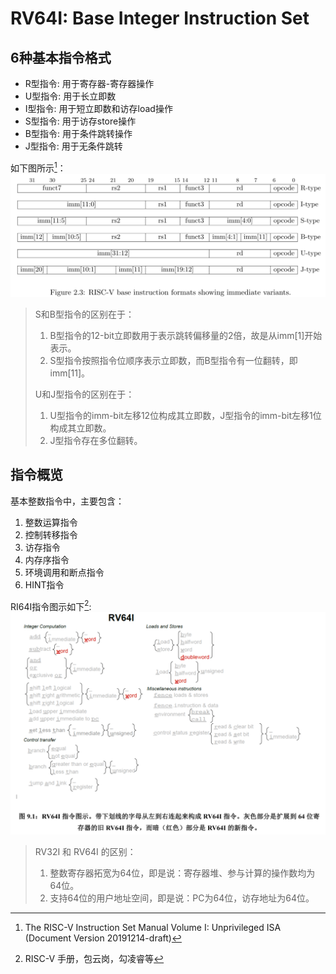 # RV64I: Base Integer Instruction Set

## 6种基本指令格式
- R型指令: 用于寄存器-寄存器操作
- U型指令: 用于长立即数
- I型指令: 用于短立即数和访存load操作
- S型指令: 用于访存store操作
- B型指令: 用于条件跳转操作
- J型指令: 用于无条件跳转

如下图所示[^rv-manual-en]：
![rv_base_inst_formats](../img/rv_base_inst_formats.png)

> S和B型指令的区别在于：
> 1. B型指令的12-bit立即数用于表示跳转偏移量的2倍，故是从imm[1]开始表示。
> 2. S型指令按照指令位顺序表示立即数，而B型指令有一位翻转，即imm[11]。
>
> U和J型指令的区别在于：
> 1. U型指令的imm-bit左移12位构成其立即数，J型指令的imm-bit左移1位构成其立即数。
> 2. J型指令存在多位翻转。


## 指令概览

基本整数指令中，主要包含：
1. 整数运算指令
2. 控制转移指令
3. 访存指令
4. 内存序指令
5. 环境调用和断点指令
6. HINT指令

RI64I指令图示如下[^rv-manual-zh]:
![rv_64i_integer_inst](../img/rv_64_integer_inst.png)

> RV32I 和 RV64I 的区别：
> 1. 整数寄存器拓宽为64位，即是说：寄存器堆、参与计算的操作数均为64位。
> 2. 支持64位的用户地址空间，即是说：PC为64位，访存地址为64位。


<!-- TODO: 分开陈述各类指令 -->
<!-- ### 1. 整数运算指令 -->




<!-- TODO: branch和jump的异常 

i.e. branch和jump跳转的pc%4!=0（若支持rvc则是pc%2!=0）的时候，异常处理的epc必须是branch/jump指令本身，而不能是跳了之后再trap一个取指异常

例如amo指令、csr指令 部分不满足6大类型

分支预测的一个Trick。Return Address Stack
-->

[^rv-manual-en]: The RISC-V Instruction Set Manual Volume I: Unprivileged ISA (Document Version 20191214-draft)
[^rv-manual-zh]: RISC-V 手册，包云岗，勾凌睿等
